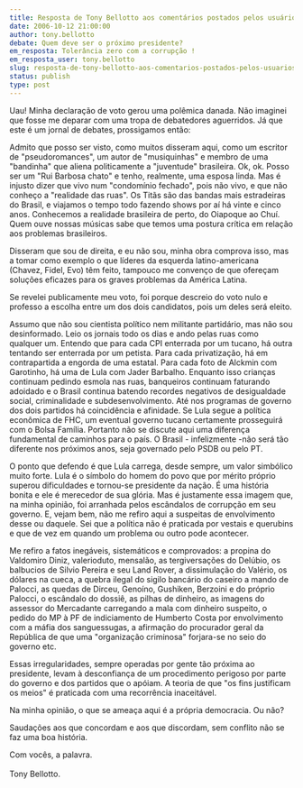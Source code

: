 ```yaml
---
title: Resposta de Tony Bellotto aos comentários postados pelos usuários do JORNAL DE DEBATES
date: 2006-10-12 21:00:00
author: tony.bellotto
debate: Quem deve ser o próximo presidente?
em_resposta: Tolerância zero com a corrupção !
em_resposta_user: tony.bellotto
slug: resposta-de-tony-bellotto-aos-comentarios-postados-pelos-usuarios-do-jornal-de-debates
status: publish 
type: post
---
```


Uau! Minha declaração de voto gerou uma polêmica danada. Não imaginei que fosse me deparar com uma tropa de debatedores aguerridos. Já que este é um jornal de debates, prossigamos então:   
  
Admito que posso ser visto, como muitos disseram aqui, como um escritor de "pseudoromances", um autor de "musiquinhas" e membro de uma "bandinha" que aliena politicamente a "juventude" brasileira. Ok, ok. Posso ser um "Rui Barbosa chato" e tenho, realmente, uma esposa linda. Mas é injusto dizer que vivo num "condomínio fechado", pois não vivo, e que não conheço a "realidade das ruas". Os Titãs são das bandas mais estradeiras do Brasil, e viajamos o tempo todo fazendo shows por aí há vinte e cinco anos. Conhecemos a realidade brasileira de perto, do Oiapoque ao Chuí. Quem ouve nossas músicas sabe que temos uma postura crítica em relação aos problemas brasileiros.   
  
Disseram que sou de direita, e eu não sou, minha obra comprova isso, mas a tomar como exemplo o que líderes da esquerda latino-americana (Chavez, Fidel, Evo) têm feito, tampouco me convenço de que ofereçam soluções eficazes para os graves problemas da América Latina.  
  
Se revelei publicamente meu voto, foi porque descreio do voto nulo e professo a escolha entre um dos dois candidatos, pois um deles será eleito.  
  
Assumo que não sou cientista político nem militante partidário, mas não sou desinformado. Leio os jornais todo os dias e ando pelas ruas como qualquer um. Entendo que para cada CPI enterrada por um tucano, há outra tentando ser enterrada por um petista. Para cada privatização, há em contrapartida a engorda de uma estatal. Para cada foto de Alckmin com Garotinho, há uma de Lula com Jader Barbalho. Enquanto isso crianças continuam pedindo esmola nas ruas, banqueiros continuam faturando adoidado e o Brasil continua batendo recordes negativos de desigualdade social, criminalidade e subdesenvolvimento. Até nos programas de governo dos dois partidos há coincidência e afinidade. Se Lula segue a política econômica de FHC, um eventual governo tucano certamente prosseguirá com o Bolsa Família. Portanto não se discute aqui uma diferença fundamental de caminhos para o país. O Brasil - infelizmente -não será tão diferente nos próximos anos, seja governado pelo PSDB ou pelo PT.  
  
O ponto que defendo é que Lula carrega, desde sempre, um valor simbólico muito forte. Lula é o símbolo do homem do povo que por mérito próprio superou dificuldades e tornou-se presidente da nação. É uma história bonita e ele é merecedor de sua glória. Mas é justamente essa imagem que, na minha opinião, foi arranhada pelos escândalos de corrupção em seu governo. E, vejam bem, não me refiro aqui a suspeitas de envolvimento desse ou daquele. Sei que a política não é praticada por vestais e querubins e que de vez em quando um problema ou outro pode acontecer.   
  
Me refiro a fatos inegáveis, sistemáticos e comprovados: a propina do Valdomiro Diniz, valerioduto, mensalão, as tergiversações do Delúbio, os balbucios de Silvio Pereira e seu Land Rover, a dissimulação do Valério, os dólares na cueca, a quebra ilegal do sigilo bancário do caseiro a mando de Palocci, as quedas de Dirceu, Genoíno, Gushiken, Berzoini e do próprio Palocci, o escândalo do dossiê, as pilhas de dinheiro, as imagens do assessor do Mercadante carregando a mala com dinheiro suspeito, o pedido do MP à PF de indiciamento de Humberto Costa por envolvimento com a máfia dos sanguessugas, a afirmação do procurador geral da República de que uma "organização criminosa" forjara-se no seio do governo etc.  
  
Essas irregularidades, sempre operadas por gente tão próxima ao presidente, levam à desconfiança de um procedimento perigoso por parte do governo e dos partidos que o apóiam. A teoria de que "os fins justificam os meios" é praticada com uma recorrência inaceitável.  
  
Na minha opinião, o que se ameaça aqui é a própria democracia. Ou não?   
  
Saudações aos que concordam e aos que discordam, sem conflito não se faz uma boa história.   
  
Com vocês, a palavra.  
   
Tony Bellotto.


